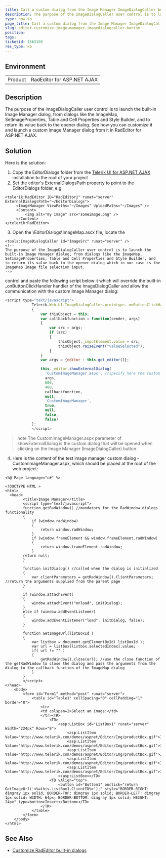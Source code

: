 ```yaml
---
title: Call a custom dialog from the Image Manager ImageDialogCaller button
description: The purpose of the ImageDialogCaller user control is to launch the built-in Image Manager dialog, from dialogs like the ImageMap, SetimageProperties, Table and Cell Properties and Style Builder, and to return its value back to the opener dialog. See how you can customize it and launch a custom Image Manager dialog from it in RadEditor for ASP.NET AJAX.
type: how-to
page_title: Call a custom dialog from the Image Manager ImageDialogCaller button
slug: editor-customize-image-manager-imagedialogcaller-button
position: 
tags: 
ticketid: 1563109
res_type: kb
---
```


## Environment
<table>
	<tbody>
		<tr>
			<td>Product</td>
			<td>RadEditor for ASP.NET AJAX</td>
		</tr>
	</tbody>
</table>


## Description
The purpose of the ImageDialogCaller user control is to launch the built-in Image Manager dialog, from dialogs like the ImageMap, SetImageProperties, Table and Cell Properties and Style Builder, and to return its value back to the opener dialog. See how you can customize it and launch a custom Image Manager dialog from it in RadEditor for ASP.NET AJAX.

## Solution
Here is the solution:

1) Copy the EditorDialogs folder from the [Telerik UI for ASP.NET AJAX](https://demos.telerik.com/aspnet-ajax/editor/examples/externaldialogspath/defaultcs.aspx) installation to the root of your project
2) Set the editor's ExternalDialogsPath property to point to the EditorDialogs folder, e.g.

````ASP.NET
<telerik:RadEditor ID="RadEditor1" runat="server" ExternalDialogsPath="~/EditorDialogs">
     <ImageManager ViewPaths="~/Images" UploadPaths="~/Images" />
     <Content>
         <img alt="my image" src="someimage.png" />
     </Content>
</telerik:RadEditor>
````
3) Open the \EditorDialogs\ImageMap.ascx file, locate the

 
````ASP.NET
<tools:ImageDialogCaller id="ImageSrc" runat="server" />
<!-- 
The purpose of the ImageDialogCaller user control is to launch the built-in Image Manager dialog, from dialogs like the ImageMap, SetimageProperties, Table and Cell Properties and Style Builder, and to return its value back to the opener dialog which in our case is the ImageMap Image file selection input.
-->
````

control and paste the following script below it which will override the built-in _onButtonClickHandler handler of the ImageDialogCaller and allow the communication with the custom Image Manager dialog:

````JavaScript
<script type="text/javascript">
            Telerik.Web.UI.ImageDialogCaller.prototype._onButtonClickHandler = function(e)
            {
                var thisObject = this;
                var callbackfunction = function(sender, args)
                {
                    var src = args;
                    if (src)
                    {
                        thisObject._inputElement.value = src;
                        thisObject.raiseEvent("valueSelected");
                    }
                }
                var args = {editor : this.get_editor()};

                this._editor.showExternalDialog(
                  'CustomImageManager.aspx', //specify here the custom dialog file name
                  args,
                  600,
                  400,
                  callbackfunction,
                  null,
                  'CustomImageManager',
                  true,
                  null,
                  false,
                  false)
            };
            </script>
````

>note The CustomImageManager.aspx parameter of showExternalDialog is the custom dialog that will be opened when clicking on the Image Manager  (ImageDialogCaller) button 

4) Here is the content of the test image manager custom dialog - CustomImageManager.aspx, which should be placed at the root of the web project:

````ASP.NET
<%@ Page language="c#" %> 

<!DOCTYPE HTML > 
<html> 
  <head> 
        <title>Image Manager</title> 
        <script type="text/javascript"> 
        function getRadWindow() //mandatory for the RadWindow dialogs functionality 
        { 
            if (window.radWindow) 
            { 
                return window.radWindow; 
            } 
            if (window.frameElement && window.frameElement.radWindow) 
            { 
                return window.frameElement.radWindow; 
            } 
        return null; 
        } 

        function initDialog() //called when the dialog is initialized 
        { 
            var clientParameters = getRadWindow().ClientParameters; //return the arguments supplied from the parent page 
        } 

        if (window.attachEvent) 
        { 
            window.attachEvent("onload", initDialog); 
        } 
        else if (window.addEventListener) 
        { 
            window.addEventListener("load", initDialog, false); 
        } 

        function GetImageUrl(listBoxId ) 
        { 
            var listbox = document.getElementById( listBoxId ); 
            var url = listbox[listbox.selectedIndex].value; 
            if( url != "" ) 
            {        
                getRadWindow().close(url); //use the close function of the getRadWindow to close the dialog and pass the arguments from the dialog to the callback function of the ImageMap dialog
            } 
        } 
        </script> 
</head> 
    <body> 
        <form id="Form1" method="post" runat="server"> 
            <table id="Table1" cellSpacing="0" cellPadding="1"  border="0"> 
                <tr> 
                <td colspan=2>Select an image:</td> 
                </tr><TR> 
                    <TD> 
                        <asp:ListBox id="ListBox1" runat="server" Width="224px" Rows="8"> 
                            <asp:ListItem Value="http://www.telerik.com/demos/aspnet/Editor/Img/productBox.gif">Image1</asp:ListItem> 
                            <asp:ListItem Value="http://www.telerik.com/demos/aspnet/Editor/Img/productBox.gif">Image2</asp:ListItem> 
                            <asp:ListItem Value="http://www.telerik.com/demos/aspnet/Editor/Img/productBox.gif">Image3</asp:ListItem> 
                            <asp:ListItem Value="http://www.telerik.com/demos/aspnet/Editor/Img/productBox.gif">Image4</asp:ListItem> 
                            <asp:ListItem Value="http://www.telerik.com/demos/aspnet/Editor/Img/productBox.gif">Image5</asp:ListItem> 
                        </asp:ListBox></TD> 
                    <TD vAlign="top"> 
                        <button id="Button1" onclick="return GetImageUrl('<%=this.ListBox1.ClientID%>');" style="BORDER-RIGHT: dimgray 1px solid; BORDER-TOP: dimgray 1px solid; BORDER-LEFT: dimgray 1px solid; WIDTH: 64px; BORDER-BOTTOM: dimgray 1px solid; HEIGHT: 24px" type=button>Insert</Button></TD> 
                </TR> 
            </table> 
        </form> 
    </body> 
</html> 
````

## See Also
* [Customize RadEditor built-in dialogs](https://demos.telerik.com/aspnet-ajax/editor/examples/externaldialogspath/defaultcs.aspx)
 
 
